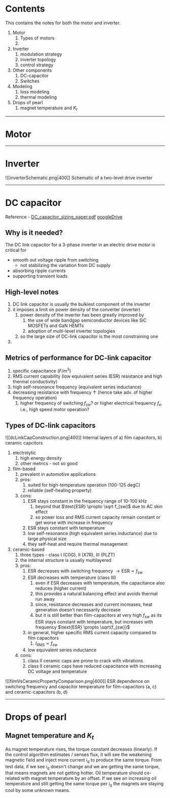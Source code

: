 # Contents
This contains the notes for both the motor and inverter.
1. Motor
	1. Types of motors
	2. 
2. Inverter
	1. modulation strategy
	2. inverter topology
	3. control strategy
3. Other components
	1. DC-capacitor
	2. Switches
4. Modeling
	1. loss modeling
	2. thermal modeling
5. Drops of pearl
	1. magnet temperature and $K_t$ 
****
# Motor



****
# Inverter
![[inverterSchematic.png|400]]
Schematic of a two-level drive inverter
****

# DC capacitor
Reference - [DC_capacitor_sizing_paper.pdf](https://ieeexplore.ieee.org/stamp/stamp.jsp?tp=&arnumber=9807220)
[googleDrive](https://drive.google.com/file/d/1MW1S8p4kbWLll2d0LCQThpAXMReQ3lCD/view?usp=drive_link)

## Why is it needed?
The DC link capacitor for a 3-phase inverter in an electric drive motor is critical for 
- smooth out voltage ripple from switching 
	- not stabilizing the variation from DC supply
- absorbing ripple currents
- supporting transient loads
## High-level notes
1. DC link capacitor is usually the bulkiest component of the inverter
2. it imposes a limit on power density of the converter (inverter)
	1. power density of the inverter has been greatly improved by
		1. the use of wide bandgap semiconductor devices like SiC MOSFETs and GaN HEMTs
		2. adoption of multi-level inverter topologies
	2. so the large size of DC-link capacitor is the most constraining one 
3. 

## Metrics of performance for DC-link capacitor
1. specific capacitance ($F/m^3$)
2. RMS current capability (low equivalent series (ESR) resistance and high thermal conductivity)
3. high self-resonance frequency (equivalent series inductance)
4. decreasing resistance with frequency $\uparrow$ (hence take adv. of higher frequency operation)
	1. higher frequency of switching $f_{sw}$? or higher electrical frequency $f_e$, i.e., high speed motor operation?


## Types of DC-link capacitors
![[dcLinkCapConstruction.png|400]]
Internal layers of a) film capacitors, b) ceramic capcitors

1. electrolytic
	1. high energy density
	2. other metrics - not so good
2. film-based
	1. prevalent in automotive applications
	2. pros:
		1. suited for high-temperature operation (100-125 degC)
		2. reliable (self-healing property)
	3. cons:
		1. ESR stays constant in the frequency range of 10-100 kHz
			1. beyond that $\text{ESR} \propto \sqrt f_{sw}$ due to AC skin effect
			2. so power loss and RMS current capacity remain constant or get worse with increase in frequency
		2. ESR stays constant with temperature
		3. low self-resonance (high equivalent series inductance) due to large physical size
		4. they self-heat and require thermal management
3. ceramic-based
	1. three types - class I (C0G), II (X7R), III (PLZT)
	2. the internal structure is usually multilayered 
	3. pros:
		1. ESR decreases with switching frequency $\rightarrow \text{ESR} \propto f_{sw}$
		2. ESR decreases with temperature (class III)
			1. even if ESR decreases with temperature, the capacitance also reduces (higher current)
			2. this provides a natural balancing effect and avoids thermal run away
			3. since, resistance decreases and current increases, heat generation doesn't necessarily decrease
			4. but it is still better than film-capacitors at very high $f_{sw}$ as its ESR stays constant with temperature, but increases with frequency $\text{ESR} \propto \sqrt{f_{sw}}$
		3. in general, higher specific RMS current capacity compared to film capacitors
			1. $I_{RMS} \propto f_{sw}$
		4. low equivalent series inductance
	4. cons:
		1. class II ceramic caps are prone to crack with vibrations
		2. class II ceramic caps have reduced capacitance with increasing DC voltage and temperature

![[filmVsCeramicPropertyComparison.png|400]]
ESR dependence on switching frequency and capacitor temperature for film-capacitors (a, c) and ceramic-capacitors (b, d)

****
# Drops of pearl
## Magnet temperature and $K_t$
As magnet temperature rises, the torque constant decreases (linearly). If the control algorithm estimates / senses flux, it will see the weakening magnetic field and inject more current $i_q$ to produce the same torque.
From test data, if we see $i_q$ doesn't change and we are getting the same torque, that means magnets are not getting hotter.
Oil temperature should co-related with magnet temperature by an offset. If we see an increasing oil temperature and still getting the same torque per $i_q$ the magnets are staying cool by some unknown means.


